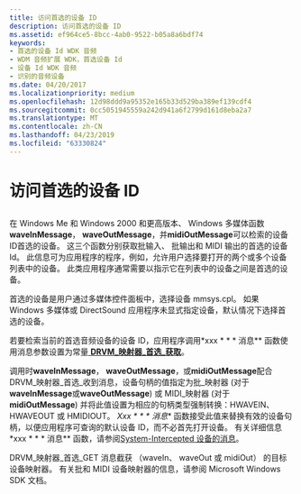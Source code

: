 ```yaml
---
title: 访问首选的设备 ID
description: 访问首选的设备 ID
ms.assetid: ef964ce5-8bcc-4ab0-9522-b05a8a6bdf74
keywords:
- 首选的设备 Id WDK 音频
- WDM 音频扩展 WDK，首选设备 Id
- 设备 Id WDK 音频
- 识别的音频设备
ms.date: 04/20/2017
ms.localizationpriority: medium
ms.openlocfilehash: 12d98ddd9a95352e165b33d529ba389ef139cdf4
ms.sourcegitcommit: 0cc5051945559a242d941a6f2799d161d8eba2a7
ms.translationtype: MT
ms.contentlocale: zh-CN
ms.lasthandoff: 04/23/2019
ms.locfileid: "63330824"
---
```

# <a name="accessing-the-preferred-device-id"></a>访问首选的设备 ID


## <span id="accessing_the_preferred_device_id"></span><span id="ACCESSING_THE_PREFERRED_DEVICE_ID"></span>


在 Windows Me 和 Windows 2000 和更高版本、 Windows 多媒体函数**waveInMessage**， **waveOutMessage**，并**midiOutMessage**可以检索的设备 ID首选的设备。 这三个函数分别获取批输入、 批输出和 MIDI 输出的首选的设备 Id。 此信息可为应用程序的程序，例如，允许用户选择要打开的两个或多个设备列表中的设备。 此类应用程序通常需要以指示它在列表中的设备之间是首选的设备。

首选的设备是用户通过多媒体控件面板中，选择设备 mmsys.cpl。 如果 Windows 多媒体或 DirectSound 应用程序未显式指定设备，默认情况下选择首选的设备。

若要检索当前的首选音频设备的设备 ID，应用程序调用*xxx * * * 消息** 函数使用消息参数设置为常量[ **DRVM\_映射器\_首选\_获取**](https://msdn.microsoft.com/library/windows/hardware/ff536362)。

调用时**waveInMessage**， **waveOutMessage**，或**midiOutMessage**配合 DRVM\_映射器\_首选\_收到消息，设备句柄的值指定为批\_映射器 (对于**waveInMessage**或**waveOutMessage**) 或 MIDI\_映射器 (对于**midiOutMessage**) 并将此值设置为相应的句柄类型强制转换：HWAVEIN、 HWAVEOUT 或 HMIDIOUT。 *Xxx * * * 消息** 函数接受此值来替换有效的设备句柄，以便应用程序可查询的默认设备 ID，而不必首先打开设备。 有关详细信息*xxx * * * 消息** 函数，请参阅[System-Intercepted 设备的消息](system-intercepted-device-messages.md)。

DRVM\_映射器\_首选\_GET 消息截获 （waveIn、 waveOut 或 midiOut） 的目标设备映射器。 有关批和 MIDI 设备映射器的信息，请参阅 Microsoft Windows SDK 文档。

 

 




